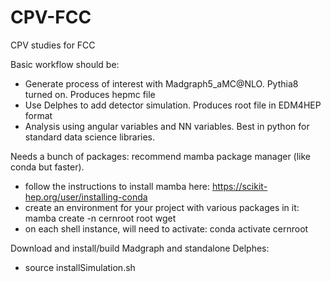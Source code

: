 # CPV-FCC
CPV studies for FCC

Basic workflow should be:
- Generate process of interest with Madgraph5_aMC@NLO. Pythia8 turned on. Produces hepmc file
- Use Delphes to add detector simulation. Produces root file in EDM4HEP format
- Analysis using angular variables and NN variables. Best in python for standard data science libraries.


Needs a bunch of packages: recommend mamba package manager (like conda but faster).
- follow the instructions to install mamba here: https://scikit-hep.org/user/installing-conda
- create an environment for your project with various packages in it: mamba create -n cernroot root wget
- on each shell instance, will need to activate: conda activate cernroot

Download and install/build Madgraph and standalone Delphes:
- source installSimulation.sh
